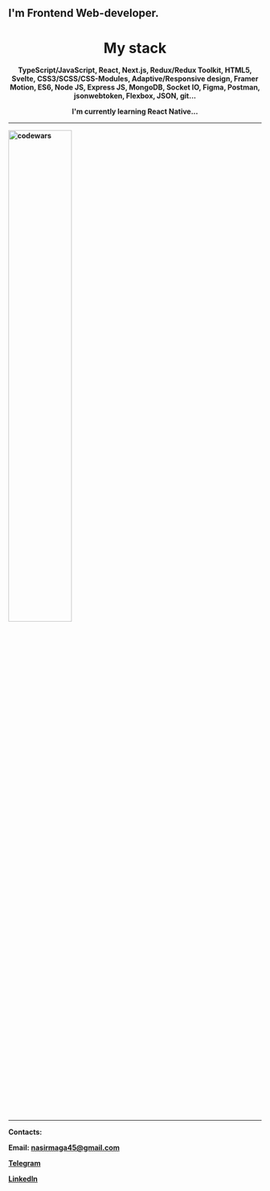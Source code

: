 
## I'm Frontend Web-developer.

<h1 align="center">My stack</h1> 
<b><p align="center">TypeScript/JavaScript, React, Next.js, Redux/Redux Toolkit, HTML5, Svelte, CSS3/SCSS/CSS-Modules, Adaptive/Responsive design, Framer Motion, ES6, Node JS, Express JS, MongoDB, Socket IO, Figma, Postman, jsonwebtoken, Flexbox, JSON, git...</ p><b>
<p align="center">I'm currently learning React Native...</p>

<hr />

<img alt="codewars" width="50%" align="center" src="https://www.codewars.com/users/Muhammad-Nasyr/badges/large" />

<hr />

Contacts:

Email: nasirmaga45@gmail.com

[Telegram](https://t.me/m_nasyr)

[LinkedIn](https://www.linkedin.com/in/darrowv/)
